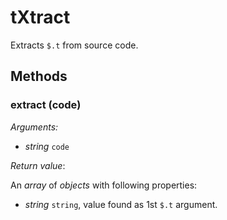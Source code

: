 # tXtract

Extracts `$.t` from source code.

## Methods

### extract (code)

*Arguments:*

-   _string_ `code`

*Return value*:

An *array* of *objects* with following properties:

-   _string_ `string`, value found as 1st `$.t` argument.
